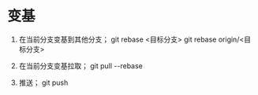 # 变基

1. 在当前分支变基到其他分支；
git rebase <目标分支>
git rebase origin/<目标分支>

2. 在当前分支变基拉取；
git pull --rebase

3. 推送；
  git push
